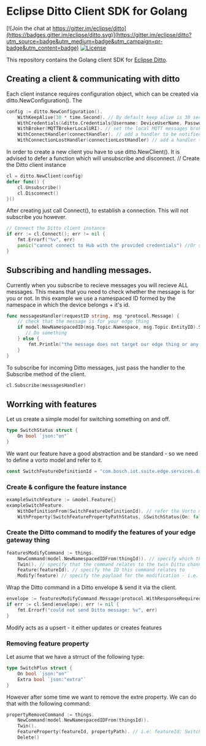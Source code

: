 # Eclipse Ditto Client SDK for Golang

[![Join the chat at https://gitter.im/eclipse/ditto](https://badges.gitter.im/eclipse/ditto.svg)](https://gitter.im/eclipse/ditto?utm_source=badge&utm_medium=badge&utm_campaign=pr-badge&utm_content=badge)
[![License](https://img.shields.io/badge/License-EPL%202.0-green.svg)](https://opensource.org/licenses/EPL-2.0)

This repository contains the Golang client SDK for [Eclipse Ditto](https://eclipse.org/ditto/).

## Creating a client & communicating with ditto

Each client instance requires configuration object, which can be created via ditto.NewConfiguration().
The

```go
config := ditto.NewConfiguration().
    WithKeepAlive(30 * time.Second). // By default keep alive is 30 seconds
    WithCredentials(&ditto.Credentials{Username: DeviceUserName, Password: DevicePassword}).
    WithBroker(MQTTBrokerLocalURI). // set the local MQTT messages broker URI
    WithConnectHandler(connectHandler). // add a handler to be notified when the connection has been successfully initiated
    WithConnectionLostHandler(connectionLostHandler) // add a handler to be notified when a connection has been lost
```

In order to create a new client you have to use ditto.NewClient(). It is advised to defer a function which will unsubscribe and disconnect.
// Create the Ditto client instance
```go
cl = ditto.NewClient(config)
defer func() {
    cl.Unsubscribe()
    cl.Disconnect()
}()
```

After creating just call Connect(), to establish a connection. This will not subscribe you however.
```go
// Connect the Ditto client instance
if err := cl.Connect(); err != nil {
    fmt.Errorf("%v", err)
    panic("cannot connect to Hub with the provided credentials") //Or some other error handling 
}
```

## Subscribing and handling messages.
Currently when you subscribe to recieve messages you will recieve ALL messages. This means that you need to check whether the message is for you or not.
In this example we use a namespaced ID formed by the namespace in which the device belongs + it's id.

``` go
func messagesHandler(requestID string, msg *protocol.Message) {
	// check that the message is for your edge thing
	if model.NewNamespacedID(msg.Topic.Namespace, msg.Topic.EntityID).String() == NamespacedID { 
       // Do something
    } else {
        fmt.Println("the message does not target our edge thing or any of its features - skipping processing")
    }
}
```

To subscribe for incoming Ditto messages, just pass the handler to the Subscribe method of the client.
```go
cl.Subscribe(messagesHandler)
```

## Worrking with features
Let us create a simple model for switching something on and off.

```go
type SwitchStatus struct {
	On bool `json:"on"`
}
```

We want our feature have a  good abstraction and be standard - so we need to define a vorto model and refer to it.
```go
const SwitchFeatureDefinitionId = "com.bosch.iot.suite.edge.services.da.items:Switch:1.0.0"
```

### Create & configure the feature instance	
```go
exampleSwitchFeature := &model.Feature{}
exampleSwitchFeature.
    WithDefinitionFrom(SwitchFeatureDefinitionId). // refer the Vorto model
    WithProperty(SwitchFeaturePropertyPathStatus, &SwitchStatus{On: false}) // add the status according to the model
```

### Create the Ditto command to modify the features of your edge gateway thing
```go
featuresModifyCommand := things.
    NewCommand(model.NewNamespacedIDFrom(thingId)). // specify which thing you will send the command to
    Twin(). // specify that the command relates to the twin Ditto channel
    Feature(featureId). // specify the ID this command relates to
    Modify(feature) // specify the payload for the modification - i.e. the feature's JSON representation
```

Wrap the Ditto command in a Ditto envelope & send it via the client.

```go
envelope := featuresModifyCommand.Message(protocol.WithResponseRequired(false))
if err := cl.Send(envelope); err != nil {
    fmt.Errorf("could not send Ditto message: %v", err)
}
```

Modify acts as a upsert - it either updates or creates features

### Removing feature property
Let asume that we have a strruct of the following type:
```go
type SwitchPlus struct {
	On bool `json:"on"`
	Extra bool `json:"extra"`
}
```

However after some time we want to remove the extre property. We can do that with the following command:
```go
propertyRemoveCommand := things.
    NewCommand(model.NewNamespacedIDFrom(thingsId)).
    Twin().
    FeatureProperty(featureId, propertyPath). // i.e: featureId: SwitchPlus, propertyPath = "status/extra"
    Delete()
```